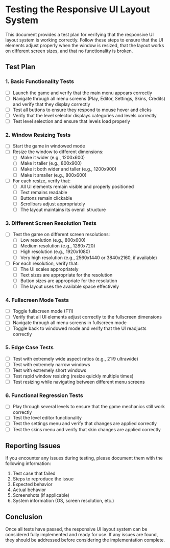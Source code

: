 # Testing the Responsive UI Layout System

This document provides a test plan for verifying that the responsive UI layout system is working correctly. Follow these steps to ensure that the UI elements adjust properly when the window is resized, that the layout works on different screen sizes, and that no functionality is broken.

## Test Plan

### 1. Basic Functionality Tests

- [ ] Launch the game and verify that the main menu appears correctly
- [ ] Navigate through all menu screens (Play, Editor, Settings, Skins, Credits) and verify that they display correctly
- [ ] Test all buttons to ensure they respond to mouse hover and clicks
- [ ] Verify that the level selector displays categories and levels correctly
- [ ] Test level selection and ensure that levels load properly

### 2. Window Resizing Tests

- [ ] Start the game in windowed mode
- [ ] Resize the window to different dimensions:
  - [ ] Make it wider (e.g., 1200x600)
  - [ ] Make it taller (e.g., 800x900)
  - [ ] Make it both wider and taller (e.g., 1200x900)
  - [ ] Make it smaller (e.g., 800x600)
- [ ] For each resize, verify that:
  - [ ] All UI elements remain visible and properly positioned
  - [ ] Text remains readable
  - [ ] Buttons remain clickable
  - [ ] Scrollbars adjust appropriately
  - [ ] The layout maintains its overall structure

### 3. Different Screen Resolution Tests

- [ ] Test the game on different screen resolutions:
  - [ ] Low resolution (e.g., 800x600)
  - [ ] Medium resolution (e.g., 1280x720)
  - [ ] High resolution (e.g., 1920x1080)
  - [ ] Very high resolution (e.g., 2560x1440 or 3840x2160, if available)
- [ ] For each resolution, verify that:
  - [ ] The UI scales appropriately
  - [ ] Text sizes are appropriate for the resolution
  - [ ] Button sizes are appropriate for the resolution
  - [ ] The layout uses the available space effectively

### 4. Fullscreen Mode Tests

- [ ] Toggle fullscreen mode (F11)
- [ ] Verify that all UI elements adjust correctly to the fullscreen dimensions
- [ ] Navigate through all menu screens in fullscreen mode
- [ ] Toggle back to windowed mode and verify that the UI readjusts correctly

### 5. Edge Case Tests

- [ ] Test with extremely wide aspect ratios (e.g., 21:9 ultrawide)
- [ ] Test with extremely narrow windows
- [ ] Test with extremely short windows
- [ ] Test rapid window resizing (resize quickly multiple times)
- [ ] Test resizing while navigating between different menu screens

### 6. Functional Regression Tests

- [ ] Play through several levels to ensure that the game mechanics still work correctly
- [ ] Test the level editor functionality
- [ ] Test the settings menu and verify that changes are applied correctly
- [ ] Test the skins menu and verify that skin changes are applied correctly

## Reporting Issues

If you encounter any issues during testing, please document them with the following information:

1. Test case that failed
2. Steps to reproduce the issue
3. Expected behavior
4. Actual behavior
5. Screenshots (if applicable)
6. System information (OS, screen resolution, etc.)

## Conclusion

Once all tests have passed, the responsive UI layout system can be considered fully implemented and ready for use. If any issues are found, they should be addressed before considering the implementation complete.